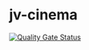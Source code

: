# jv-cinema
[![Quality Gate Status](https://sonarcloud.io/api/project_badges/measure?project=6ALLIKA_jv-cinema&metric=alert_status)](https://sonarcloud.io/dashboard?id=6ALLIKA_jv-cinema)
